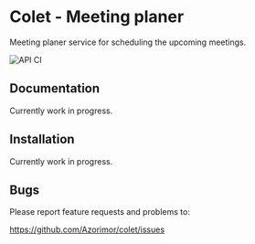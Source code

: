 # Colet - Meeting planer
Meeting planer service for scheduling the upcoming meetings.

![API CI](https://github.com/Azorimor/colet/workflows/API%20CI/badge.svg?branch=master)

## Documentation
Currently work in progress.

## Installation
Currently work in progress.

## Bugs
Please report feature requests and problems to:  

https://github.com/Azorimor/colet/issues
